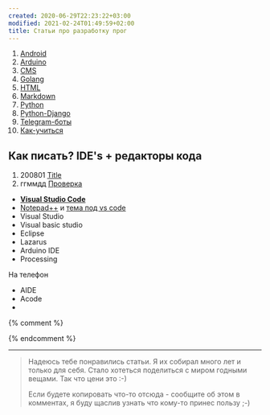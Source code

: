 ```yaml
---
created: 2020-06-29T22:23:22+03:00
modified: 2021-02-24T01:49:59+02:00
title: Статьи про разработку прог
---
```


1. [Android](./Android.md)
1. [Arduino](./Arduino.md)
1. [CMS](./CMS.md)
1. [Golang](./Golang.md)
1. [HTML](./HTML.md)
1. [Markdown](./Markdown.md)
1. [Python](./Python.md)
1. [Python-Django](./Python-Django.md)
1. [Telegram-боты](./Telegram-боты.md)
1. [Как-учиться](./Как-учиться.md)


## Как писать? IDE's + редакторы кода
1. 200801 [Title](./index.md)  
1. ггммдд [Проверка](../beta)

- [**Visual Studio Code**](https://code.visualstudio.com/)
- [Notepad++](https://notepad-plus-plus.org/) и [тема под vs code](https://github.com/hellon8/VS2019-Dark-Npp)
- Visual Studio
- Visual basic studio
- Eclipse
- Lazarus
- Arduino IDE
- Processing

На телефон
- AIDE
- Acode
-

{% comment %}
<!--
## Ссылки по теме:

1. ггммдд [название](./)
1. ггммдд [название](./)
1. ггммдд [название](./)


1. 210212 [Python-Django](./210212-Python-Django.md)
1. 210123 [Курсы программирования для самых маленьких](./210123-кодинг-начало.md)

1. 210118 [Golang](./210118_Golang_basics.md)
1. 210117 [HTML References](./210117_html_basics.md)
1. 210101 [Песочницы для отладки](./210101_песочницы.md)
1. 201217 [Спойлер на html](./201217_spoiler_html.md)
1. 201212 [Модули преобразователей напряжения](./201212_регуляторы_напруги.md)

1. 201207 [Регулятор громкости на модуль усилителя](./201207_регулятор_громкости.md)
1. 201207 [Telegram бот на python](./201207_tg_bot_python.md)
1. 201207 [Граф. интерфейс для python](./201207_gui_python.md)
1. 201018 [сайты-по-разработке](./201018_сайты-по-разработке.md)
1. 201010 [Разные IDE](./201010_IDEs.md)

1. 200907 [Про bootstrap и css-grid](./200907_bootstrap_vs_css-grid.md)
1. 200825 [Конструкторы ботов](./200825_конструкторы-ботов.md)
1. 200807 [Темы wordpress](./200807_wp-themes.md)
1. 200729 [Комментарии на сайт](./200729-комментарии-на-сайт.md)  
1. 200728 [Разные интересные CMS системы](./200728_cms.md)

1. 200722 [Ссылки на шпаргалки по markdown](./200722_markdown.md)
1. 200715 [Шпаргалка по markdown](./200715_md_шпаргалка.md)
1. 200630 [Переменные GitHub Pages](./200630-gh-pages-vars.md)
1. 200630 [Пример markdown текста](./200630-md-example.md)
1. 200628 [Разработка прог Android](200628_android_разработка.md)  
{: reversed="reversed"}
-->
{% endcomment %}

***
> Надеюсь тебе понравились статьи. Я их собирал много лет и только для себя. Стало хотеться поделиться с миром годными вещами. Так что цени это :-)
> 
> Если будете копировать что-то отсюда - сообщите об этом в комментах, я буду щаслив узнать что кому-то принес пользу ;-)
